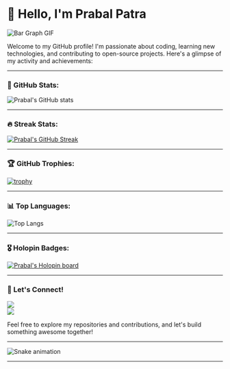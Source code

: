 # 👋 Hello, I'm Prabal Patra

![Bar Graph GIF](https://user-images.githubusercontent.com/74038190/212284100-561aa473-3905-4a80-b561-0d28506553ee.gif)

Welcome to my GitHub profile! I'm passionate about coding, learning new technologies, and contributing to open-source projects. Here's a glimpse of my activity and achievements:

---

### 🚀 GitHub Stats:
![Prabal's GitHub stats](https://github-readme-stats.vercel.app/api?username=alienx5499&show=reviews,discussions_started,discussions_answered,prs_merged,prs_merged_percentage_icons=true&theme=radical)

---

### 🔥 Streak Stats:
[![Prabal's GitHub Streak](https://streak-stats.demolab.com?user=alienx5499&theme=radical)](https://git.io/streak-stats)

---

### 🏆 GitHub Trophies:
[![trophy](https://github-profile-trophy.vercel.app/?username=alienx5499&theme=onedark)](https://github.com/ryo-ma/github-profile-trophy)

---

### 📊 Top Languages:
![Top Langs](https://github-readme-stats.vercel.app/api/top-langs/?username=alienx5499&layout=compact&theme=radical)

---

### 🎖️ Holopin Badges:
[![Prabal's Holopin board](https://holopin.me/alienx5499)](https://holopin.io/@alienx5499)

---

### 🌟 Let's Connect!
<div>
  <a href="https://github.com/alienx5499" target="_blank">
  <img src="https://img.shields.io/badge/-GitHub-%23181717?style=for-the-badge&logo=github&logoColor=white" target="_blank">
</a>
</div>
  <a href="https://www.linkedin.com/in/prabalpatra5499" target="_blank"><img src="https://img.shields.io/badge/-LinkedIn-%230077B5?style=for-the-badge&logo=linkedin&logoColor=white" target="_blank"></a>


Feel free to explore my repositories and contributions, and let's build something awesome together!

---

  ![Snake animation](https://github.com/alienx5499/alienx5499/blob/output/github-contribution-grid-snake.svg)

---

<!---
alienx5499/alienx5499 is a ✨ special ✨ repository because its `README.md` (this file) appears on your GitHub profile.
You can click the Preview link to take a look at your changes.
--->
